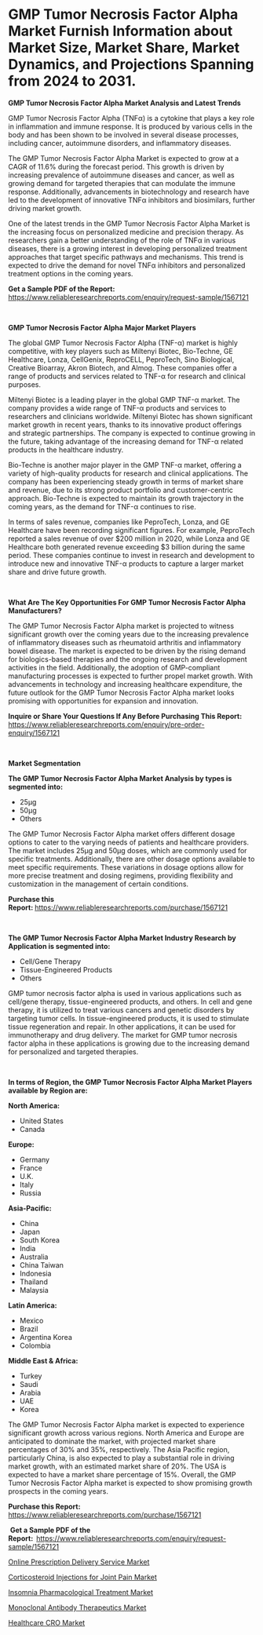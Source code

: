 <p><h1>GMP Tumor Necrosis Factor Alpha Market Furnish Information about Market Size, Market Share, Market Dynamics, and Projections Spanning from 2024 to 2031.</h1></p><p><strong>GMP Tumor Necrosis Factor Alpha Market Analysis and Latest Trends</strong></p>
<p><p>GMP Tumor Necrosis Factor Alpha (TNFα) is a cytokine that plays a key role in inflammation and immune response. It is produced by various cells in the body and has been shown to be involved in several disease processes, including cancer, autoimmune disorders, and inflammatory diseases.</p><p>The GMP Tumor Necrosis Factor Alpha Market is expected to grow at a CAGR of 11.6% during the forecast period. This growth is driven by increasing prevalence of autoimmune diseases and cancer, as well as growing demand for targeted therapies that can modulate the immune response. Additionally, advancements in biotechnology and research have led to the development of innovative TNFα inhibitors and biosimilars, further driving market growth.</p><p>One of the latest trends in the GMP Tumor Necrosis Factor Alpha Market is the increasing focus on personalized medicine and precision therapy. As researchers gain a better understanding of the role of TNFα in various diseases, there is a growing interest in developing personalized treatment approaches that target specific pathways and mechanisms. This trend is expected to drive the demand for novel TNFα inhibitors and personalized treatment options in the coming years.</p></p>
<p><strong>Get a Sample PDF of the Report:&nbsp;</strong> <a href="https://www.reliableresearchreports.com/enquiry/request-sample/1567121">https://www.reliableresearchreports.com/enquiry/request-sample/1567121</a></p>
<p>&nbsp;</p>
<p><strong>GMP Tumor Necrosis Factor Alpha Major Market Players</strong></p>
<p><p>The global GMP Tumor Necrosis Factor Alpha (TNF-α) market is highly competitive, with key players such as Miltenyi Biotec, Bio-Techne, GE Healthcare, Lonza, CellGenix, ReproCELL, PeproTech, Sino Biological, Creative Bioarray, Akron Biotech, and Almog. These companies offer a range of products and services related to TNF-α for research and clinical purposes.</p><p>Miltenyi Biotec is a leading player in the global GMP TNF-α market. The company provides a wide range of TNF-α products and services to researchers and clinicians worldwide. Miltenyi Biotec has shown significant market growth in recent years, thanks to its innovative product offerings and strategic partnerships. The company is expected to continue growing in the future, taking advantage of the increasing demand for TNF-α related products in the healthcare industry.</p><p>Bio-Techne is another major player in the GMP TNF-α market, offering a variety of high-quality products for research and clinical applications. The company has been experiencing steady growth in terms of market share and revenue, due to its strong product portfolio and customer-centric approach. Bio-Techne is expected to maintain its growth trajectory in the coming years, as the demand for TNF-α continues to rise.</p><p>In terms of sales revenue, companies like PeproTech, Lonza, and GE Healthcare have been recording significant figures. For example, PeproTech reported a sales revenue of over $200 million in 2020, while Lonza and GE Healthcare both generated revenue exceeding $3 billion during the same period. These companies continue to invest in research and development to introduce new and innovative TNF-α products to capture a larger market share and drive future growth.</p></p>
<p>&nbsp;</p>
<p><strong>What Are The Key Opportunities For GMP Tumor Necrosis Factor Alpha Manufacturers?</strong></p>
<p><p>The GMP Tumor Necrosis Factor Alpha market is projected to witness significant growth over the coming years due to the increasing prevalence of inflammatory diseases such as rheumatoid arthritis and inflammatory bowel disease. The market is expected to be driven by the rising demand for biologics-based therapies and the ongoing research and development activities in the field. Additionally, the adoption of GMP-compliant manufacturing processes is expected to further propel market growth. With advancements in technology and increasing healthcare expenditure, the future outlook for the GMP Tumor Necrosis Factor Alpha market looks promising with opportunities for expansion and innovation.</p></p>
<p><strong>Inquire or Share Your Questions If Any Before Purchasing This Report:</strong> <a href="https://www.reliableresearchreports.com/enquiry/pre-order-enquiry/1567121">https://www.reliableresearchreports.com/enquiry/pre-order-enquiry/1567121</a></p>
<p>&nbsp;</p>
<p><strong>Market Segmentation</strong></p>
<p><strong>The GMP Tumor Necrosis Factor Alpha Market Analysis by types is segmented into:</strong></p>
<p><ul><li>25μg</li><li>50μg</li><li>Others</li></ul></p>
<p><p>The GMP Tumor Necrosis Factor Alpha market offers different dosage options to cater to the varying needs of patients and healthcare providers. The market includes 25μg and 50μg doses, which are commonly used for specific treatments. Additionally, there are other dosage options available to meet specific requirements. These variations in dosage options allow for more precise treatment and dosing regimens, providing flexibility and customization in the management of certain conditions.</p></p>
<p><strong>Purchase this Report:&nbsp;</strong><a href="https://www.reliableresearchreports.com/purchase/1567121">https://www.reliableresearchreports.com/purchase/1567121</a></p>
<p>&nbsp;</p>
<p><strong>The GMP Tumor Necrosis Factor Alpha Market Industry Research by Application is segmented into:</strong></p>
<p><ul><li>Cell/Gene Therapy</li><li>Tissue-Engineered Products</li><li>Others</li></ul></p>
<p><p>GMP tumor necrosis factor alpha is used in various applications such as cell/gene therapy, tissue-engineered products, and others. In cell and gene therapy, it is utilized to treat various cancers and genetic disorders by targeting tumor cells. In tissue-engineered products, it is used to stimulate tissue regeneration and repair. In other applications, it can be used for immunotherapy and drug delivery. The market for GMP tumor necrosis factor alpha in these applications is growing due to the increasing demand for personalized and targeted therapies.</p></p>
<p>&nbsp;</p>
<p><strong>In terms of Region, the GMP Tumor Necrosis Factor Alpha Market Players available by Region are:</strong></p>
<p>
    <p> <strong> North America: </strong>
        <ul>
            <li>United States</li>
            <li>Canada</li>
        </ul>
        </p> 
    <p> <strong> Europe: </strong>
        <ul>
            <li>Germany</li>
            <li>France</li>
            <li>U.K.</li>
            <li>Italy</li>
            <li>Russia</li>
        </ul>
        </p> 
    <p> <strong> Asia-Pacific: </strong>
        <ul>
            <li>China</li>
            <li>Japan</li>
            <li>South Korea</li>
            <li>India</li>
            <li>Australia</li>
            <li>China Taiwan</li>
            <li>Indonesia</li>
            <li>Thailand</li>
            <li>Malaysia</li>
        </ul>
        </p> 
    <p> <strong> Latin America: </strong>
        <ul>
            <li>Mexico</li>
            <li>Brazil</li>
            <li>Argentina Korea</li>
            <li>Colombia</li>
        </ul>
        </p> 
    <p> <strong> Middle East & Africa: </strong>
        <ul>
            <li>Turkey</li>
            <li>Saudi</li>
            <li>Arabia</li>
            <li>UAE</li>
            <li>Korea</li>
        </ul>
    </p>
    </p>
<p><p>The GMP Tumor Necrosis Factor Alpha market is expected to experience significant growth across various regions. North America and Europe are anticipated to dominate the market, with projected market share percentages of 30% and 35%, respectively. The Asia Pacific region, particularly China, is also expected to play a substantial role in driving market growth, with an estimated market share of 20%. The USA is expected to have a market share percentage of 15%. Overall, the GMP Tumor Necrosis Factor Alpha market is expected to show promising growth prospects in the coming years.</p></p>
<p><strong>Purchase this Report: </strong><a href="https://www.reliableresearchreports.com/purchase/1567121">https://www.reliableresearchreports.com/purchase/1567121</a></p>
<p>&nbsp;<strong>Get a Sample PDF of the Report:&nbsp;&nbsp;</strong><a href="https://www.reliableresearchreports.com/enquiry/request-sample/1567121">https://www.reliableresearchreports.com/enquiry/request-sample/1567121</a></p>
<p><strong></strong></p>
<p><p><a href="https://medium.com/@vallieemard78/online-prescription-delivery-service-market-furnishes-information-on-market-share-market-trends-ecb2da9743e9">Online Prescription Delivery Service Market</a></p><p><a href="https://github.com/kosella/Market-Research-Report-List-1/blob/main/corticosteroid-injections-for-joint-pain-market.md">Corticosteroid Injections for Joint Pain Market</a></p><p><a href="https://medium.com/@boydsmitham726/insomnia-pharmacological-treatment-market-the-key-to-successful-business-strategy-forecast-till-cf3b14f5e0f1">Insomnia Pharmacological Treatment Market</a></p><p><a href="https://medium.com/@elzaziemann1943/monoclonal-antibody-therapeutics-market-size-and-market-trends-complete-industry-overview-2024-to-51c1adb01953">Monoclonal Antibody Therapeutics Market</a></p><p><a href="https://github.com/nathandecarvalho/Market-Research-Report-List-1/blob/main/healthcare-cro-market.md">Healthcare CRO Market</a></p></p>